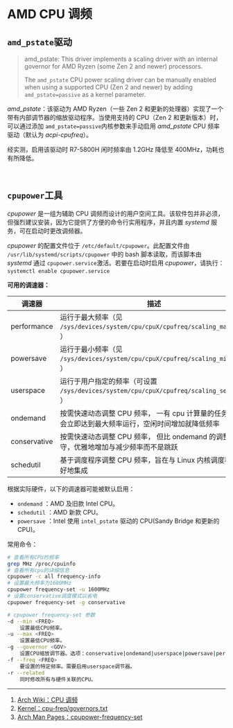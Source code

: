 # AMD CPU 调频

## `amd_pstate`​驱动

> amd_pstate: This driver implements a scaling driver with an internal governor for AMD Ryzen (some Zen 2 and newer) processors.
>
> The `amd_pstate`​ CPU power scaling driver can be manually enabled when using a supported CPU (Zen 2 and newer) by adding `amd_pstate=passive`​ as a kernel parameter.

*amd_pstate*：该驱动为 AMD Ryzen（一些 Zen 2 和更新的处理器）实现了一个带有内部调节器的缩放驱动程序。当使用支持的 CPU（Zen 2 和更新版本）时，可以通过添加 `amd_pstate=passive`​ 内核参数来手动启用 *amd_pstate* CPU 频率驱动（默认为 *acpi-cpufreq*）。

经实测，启用该驱动时 R7-5800H 闲时频率由 1.2GHz 降低至 400MHz，功耗也有所降低。

‍

## `cpupower`​工具

*cpupower* 是一组为辅助 CPU 调频而设计的用户空间工具。该软件包并非必须，但强烈建议安装，因为它提供了方便的命令行实用程序，并且内置 *systemd* 服务，可在启动时更改调频器。

*cpupower* 的配置文件位于 `/etc/default/cpupower`​​。此配置文件由 `/usr/lib/systemd/scripts/cpupower`​​ 中的 bash 脚本读取，而该脚本由 *systemd* 通过 `cpupower.service`​​ 激活。若要在启动时启用 *cpupower*，请执行：`systemctl enable cpupower.service`​​

**可用的调速器：**

| 调速器       | 描述                                                                                                |
| ------------ | --------------------------------------------------------------------------------------------------- |
| performance  | 运行于最大频率（见 `/sys/devices/system/cpu/cpuX/cpufreq/scaling_max_freq`​​）                      |
| powersave    | 运行于最小频率（见 `/sys/devices/system/cpu/cpuX/cpufreq/scaling_min_freq`​​）                      |
| userspace    | 运行于用户指定的频率（可设置 `/sys/devices/system/cpu/cpuX/cpufreq/scaling_setspeed`​​）            |
| ondemand     | 按需快速动态调整 CPU 频率， 一有 cpu 计算量的任务，就会立即达到最大频率运行，空闲时间增加就降低频率 |
| conservative | 按需快速动态调整 CPU 频率， 但比 ondemand 的调整更保守，优雅地增加与减少频率而不是跳跃              |
| schedutil    | 基于调度程序调整 CPU 频率，旨在与 Linux 内核调度程序更好地集成                                      |

根据实际硬件，以下的调速器可能被默认启用：

* ​`ondemand`​ ：AMD 及旧款 Intel CPU。
* ​`schedutil`​ ：AMD 新款 CPU。
* ​`powersave`​ ：Intel 使用 `intel_pstate`​ 驱动的 CPU(Sandy Bridge 和更新的 CPU)。

常用命令：

```bash
# 查看所有CPU的频率
grep MHz /proc/cpuinfo
# 查看所有cpu的详细信息
cpupower -c all frequency-info
# 设置最大频率为1600MHz
cpupower frequency-set -u 1600MHz
# 设置conservative调度模式以省电
cpupower frequency-set -g conservative

# cpupower frequency-set 参数
-d --min <FREQ>
    设置最低CPU频率。
-u --max <FREQ>
    设置最低CPU频率。
-g --governor <GOV>
    设置CPU缩放调节器。选项：conservative|ondemand|userspace|powersave|performance|schedutil
-f --freq <FREQ>
    要设置的特定频率。需要启用userspace调节器。
-r --related
    同时修改所有与硬件关联的CPU。

```

---

1. [Arch Wiki：CPU 调频](https://wiki.archlinux.org/title/CPU_frequency_scaling)
2. [Kernel：cpu-freq/governors.txt](https://www.kernel.org/doc/Documentation/cpu-freq/governors.txt)
3. [Arch Man Pages：cpupower-frequency-set](https://man.archlinux.org/man/cpupower-frequency-set.1)
